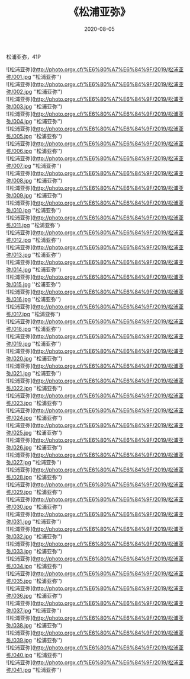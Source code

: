 ﻿---
layout: post
title: 《松浦亚弥》
date: 2020-08-05
img: http://photo.orgx.cf/%E6%80%A7%E6%84%9F/2019/松浦亚弥/000.jpg
tags: [美女,性感,泳衣]
---

松浦亚弥，41P

![松浦亚弥](http://photo.orgx.cf/%E6%80%A7%E6%84%9F/2019/松浦亚弥/001.jpg ''松浦亚弥'')<br>
![松浦亚弥](http://photo.orgx.cf/%E6%80%A7%E6%84%9F/2019/松浦亚弥/002.jpg ''松浦亚弥'')<br>
![松浦亚弥](http://photo.orgx.cf/%E6%80%A7%E6%84%9F/2019/松浦亚弥/003.jpg ''松浦亚弥'')<br>
![松浦亚弥](http://photo.orgx.cf/%E6%80%A7%E6%84%9F/2019/松浦亚弥/004.jpg ''松浦亚弥'')<br>
![松浦亚弥](http://photo.orgx.cf/%E6%80%A7%E6%84%9F/2019/松浦亚弥/005.jpg ''松浦亚弥'')<br>
![松浦亚弥](http://photo.orgx.cf/%E6%80%A7%E6%84%9F/2019/松浦亚弥/006.jpg ''松浦亚弥'')<br>
![松浦亚弥](http://photo.orgx.cf/%E6%80%A7%E6%84%9F/2019/松浦亚弥/007.jpg ''松浦亚弥'')<br>
![松浦亚弥](http://photo.orgx.cf/%E6%80%A7%E6%84%9F/2019/松浦亚弥/008.jpg ''松浦亚弥'')<br>
![松浦亚弥](http://photo.orgx.cf/%E6%80%A7%E6%84%9F/2019/松浦亚弥/009.jpg ''松浦亚弥'')<br>
![松浦亚弥](http://photo.orgx.cf/%E6%80%A7%E6%84%9F/2019/松浦亚弥/010.jpg ''松浦亚弥'')<br>
![松浦亚弥](http://photo.orgx.cf/%E6%80%A7%E6%84%9F/2019/松浦亚弥/011.jpg ''松浦亚弥'')<br>
![松浦亚弥](http://photo.orgx.cf/%E6%80%A7%E6%84%9F/2019/松浦亚弥/012.jpg ''松浦亚弥'')<br>
![松浦亚弥](http://photo.orgx.cf/%E6%80%A7%E6%84%9F/2019/松浦亚弥/013.jpg ''松浦亚弥'')<br>
![松浦亚弥](http://photo.orgx.cf/%E6%80%A7%E6%84%9F/2019/松浦亚弥/014.jpg ''松浦亚弥'')<br>
![松浦亚弥](http://photo.orgx.cf/%E6%80%A7%E6%84%9F/2019/松浦亚弥/015.jpg ''松浦亚弥'')<br>
![松浦亚弥](http://photo.orgx.cf/%E6%80%A7%E6%84%9F/2019/松浦亚弥/016.jpg ''松浦亚弥'')<br>
![松浦亚弥](http://photo.orgx.cf/%E6%80%A7%E6%84%9F/2019/松浦亚弥/017.jpg ''松浦亚弥'')<br>
![松浦亚弥](http://photo.orgx.cf/%E6%80%A7%E6%84%9F/2019/松浦亚弥/018.jpg ''松浦亚弥'')<br>
![松浦亚弥](http://photo.orgx.cf/%E6%80%A7%E6%84%9F/2019/松浦亚弥/019.jpg ''松浦亚弥'')<br>
![松浦亚弥](http://photo.orgx.cf/%E6%80%A7%E6%84%9F/2019/松浦亚弥/020.jpg ''松浦亚弥'')<br>
![松浦亚弥](http://photo.orgx.cf/%E6%80%A7%E6%84%9F/2019/松浦亚弥/021.jpg ''松浦亚弥'')<br>
![松浦亚弥](http://photo.orgx.cf/%E6%80%A7%E6%84%9F/2019/松浦亚弥/022.jpg ''松浦亚弥'')<br>
![松浦亚弥](http://photo.orgx.cf/%E6%80%A7%E6%84%9F/2019/松浦亚弥/023.jpg ''松浦亚弥'')<br>
![松浦亚弥](http://photo.orgx.cf/%E6%80%A7%E6%84%9F/2019/松浦亚弥/024.jpg ''松浦亚弥'')<br>
![松浦亚弥](http://photo.orgx.cf/%E6%80%A7%E6%84%9F/2019/松浦亚弥/025.jpg ''松浦亚弥'')<br>
![松浦亚弥](http://photo.orgx.cf/%E6%80%A7%E6%84%9F/2019/松浦亚弥/026.jpg ''松浦亚弥'')<br>
![松浦亚弥](http://photo.orgx.cf/%E6%80%A7%E6%84%9F/2019/松浦亚弥/027.jpg ''松浦亚弥'')<br>
![松浦亚弥](http://photo.orgx.cf/%E6%80%A7%E6%84%9F/2019/松浦亚弥/028.jpg ''松浦亚弥'')<br>
![松浦亚弥](http://photo.orgx.cf/%E6%80%A7%E6%84%9F/2019/松浦亚弥/029.jpg ''松浦亚弥'')<br>
![松浦亚弥](http://photo.orgx.cf/%E6%80%A7%E6%84%9F/2019/松浦亚弥/030.jpg ''松浦亚弥'')<br>
![松浦亚弥](http://photo.orgx.cf/%E6%80%A7%E6%84%9F/2019/松浦亚弥/031.jpg ''松浦亚弥'')<br>
![松浦亚弥](http://photo.orgx.cf/%E6%80%A7%E6%84%9F/2019/松浦亚弥/032.jpg ''松浦亚弥'')<br>
![松浦亚弥](http://photo.orgx.cf/%E6%80%A7%E6%84%9F/2019/松浦亚弥/033.jpg ''松浦亚弥'')<br>
![松浦亚弥](http://photo.orgx.cf/%E6%80%A7%E6%84%9F/2019/松浦亚弥/034.jpg ''松浦亚弥'')<br>
![松浦亚弥](http://photo.orgx.cf/%E6%80%A7%E6%84%9F/2019/松浦亚弥/035.jpg ''松浦亚弥'')<br>
![松浦亚弥](http://photo.orgx.cf/%E6%80%A7%E6%84%9F/2019/松浦亚弥/036.jpg ''松浦亚弥'')<br>
![松浦亚弥](http://photo.orgx.cf/%E6%80%A7%E6%84%9F/2019/松浦亚弥/037.jpg ''松浦亚弥'')<br>
![松浦亚弥](http://photo.orgx.cf/%E6%80%A7%E6%84%9F/2019/松浦亚弥/038.jpg ''松浦亚弥'')<br>
![松浦亚弥](http://photo.orgx.cf/%E6%80%A7%E6%84%9F/2019/松浦亚弥/039.jpg ''松浦亚弥'')<br>
![松浦亚弥](http://photo.orgx.cf/%E6%80%A7%E6%84%9F/2019/松浦亚弥/040.jpg ''松浦亚弥'')<br>
![松浦亚弥](http://photo.orgx.cf/%E6%80%A7%E6%84%9F/2019/松浦亚弥/041.jpg ''松浦亚弥'')<br>
